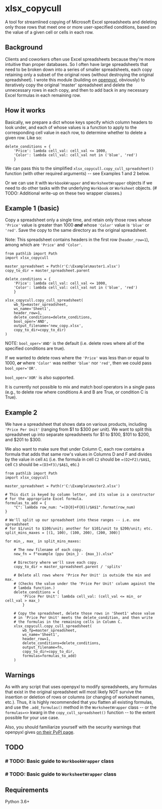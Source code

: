 
# xlsx_copycull

A tool for streamlined copying of Microsoft Excel spreadsheets and deleting only those rows that meet one or more user-specified conditions, based on the value of a given cell or cells in each row.


## Background

Clients and coworkers often use Excel spreadsheets because they're more intuitive than proper databases. So I often have large spreadsheets that need to be broken down into a series of smaller spreadsheets, each copy retaining only a subset of the original rows (without destroying the original spreadsheet). I wrote this module (building on [openpyxl](https://pypi.org/project/openpyxl/), obviously) to iteratively copy the original 'master' spreadsheet and delete the unnecessary rows in each copy, and then to add back in any necessary Excel formulas in each remaining row.


## How it works

Basically, we prepare a dict whose keys specify which column headers to look under, and each of whose values is a function to apply to the corresponding cell value in each row, to determine whether to delete a given row. Like so:

```
delete_conditions = {
    'Price': lambda cell_val: cell_val <= 1000,
    'Color': lambda cell_val: cell_val not in ('blue', 'red')
    }
```

We can pass this to the simplified `xlsx_copycull.copy_cull_spreadsheet()` function (with other required arguments) -- see Examples 1 and 2 below.

Or we can use it with `WorkbookWrapper` and `WorksheetWrapper` objects if we need to do other tasks with the underlying `Workbook` or `Worksheet` objects.  (# TODO: Additional write-up on these two wrapper classes.)


## Example 1 (basic)

Copy a spreadsheet only a single time, and retain only those rows whose `'Price'` value is greater than 1000 *__and__* whose `'Color'` value is `'blue'` or `'red'`. Save the copy to the same directory as the original spreadsheet.

Note: This spreadsheet contains headers in the first row (`header_row=1`), among which are `'Price'` and `'Color'`.

```
from pathlib import Path
import xlsx_copycull

master_spreadsheet = Path(r'C:\Example\master1.xlsx')
copy_to_dir = master_spreadsheet.parent

delete_conditions = {
    'Price': lambda cell_val: cell_val <= 1000,
    'Color': lambda cell_val: cell_val not in ('blue', 'red')
    }

xlsx_copycull.copy_cull_spreadsheet(
    wb_fp=master_spreadsheet,
    ws_name='Sheet1',
    header_row=1,
    delete_conditions=delete_conditions,
    bool_oper='AND',
    output_filename='new_copy.xlsx',
    copy_to_dir=copy_to_dir)
)
```

NOTE: `bool_oper='AND'` is the default (i.e. delete rows where all of the specified conditions are true).

If we wanted to delete rows where the `'Price'` was less than or equal to 1000, *__or__* where `'Color'` was neither `'blue'` nor `'red'`, then we could pass `bool_oper='OR'`.

`bool_oper='XOR'` is also supported.

It is currently not possible to mix and match bool operators in a single pass (e.g., to delete row where conditions A and B are True, or condition C is True).


## Example 2

We have a spreadsheet that shows data on various products, including `'Price Per Unit'` (ranging from $1 to $300 per unit). We want to split this spreadsheet up into separate spreadsheets for $1 to $100, $101 to $200, and $201 to $300.

We also want to make sure that under Column C, each row contains a formula that adds that same row's values in Columns D and F and divides by the value in cell `A1` (i.e. the formula in cell `C2` should be `=(D2+F2)/$A$1`, cell `C3` should be `=(D3+F3)/$A$1`, etc.)

```
from pathlib import Path
import xlsx_copycull

master_spreadsheet = Path(r'C:\Example\master2.xlsx')

# This dict is keyed by column letter, and its value is a constructor
# for the appropriate Excel formula.
formulas_to_add = {
    "C": lambda row_num: "=(D{0}+F{0})/$A$1".format(row_num)
}

# We'll split up our spreadsheet into these ranges -- i.e. one spreadsheet 
# for $1/unit to $100/unit; another for $101/unit to $200/unit; etc.
split_mins_maxes = [(1, 100), (100, 200), (200, 300)]

for min_, max_ in split_mins_maxes:
    
    # The new filename of each copy.
    new_fn = f"example (ppu {min_} - {max_}).xlsx"
    
    # Directory where we'll save each copy.
    copy_to_dir = master_spreadsheet.parent / 'splits'
    
    # Delete all rows where 'Price Per Unit' is outside the min and max.
    # (Checks the value under the 'Price Per Unit' column against the 
    # lambda function.)
    delete_conditions = {
        'Price Per Unit': lambda cell_val: (cell_val <= min_ or cell_val > max_)
        }
    
    # Copy the spreadsheet, delete those rows in 'Sheet1' whose value
    # in 'Price Per Unit' meets the delete_condition, and then write
    # the formulas in the remaining cells in Column C. 
    xlsx_copycull.copy_cull_spreadsheet(
        wb_fp=master_spreadsheet,
        ws_name='Sheet1',
        header_row=1,
        delete_conditions=delete_conditions,
        output_filename=fn,
        copy_to_dir=copy_to_dir,
        formulas=formulas_to_add)
    )
```


## Warnings

As with any script that uses openpyxl to modify spreadsheets, any formulas that exist in the original spreadsheet will most likely NOT survive the insertion or deletion of rows or columns (or changing of worksheet names, etc.). Thus, it is highly recommended that you flatten all existing formulas, and use the `.add_formulas()` method in the `WorksheetWrapper` class -- or the `formulas=<>` kwarg in the `copy_cull_spreadsheet()` function -- to the extent possible for your use case.

Also, you should familiarize yourself with the security warnings that openpyxl gives [on their PyPI page](https://pypi.org/project/openpyxl/).


## TODO

### # TODO: Basic guide to `WorkbookWrapper` class
### # TODO: Basic guide to `WorksheetWrapper` class


## Requirements

Python 3.6+
